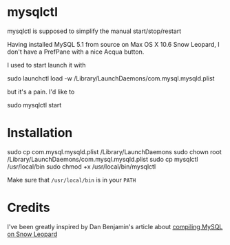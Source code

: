 mysqlctl
========

mysqlctl is supposed to simplify the manual start/stop/restart

Having installed MySQL 5.1 from source on Max OS X 10.6 Snow Leopard, I don't
have a PrefPane with a nice Acqua button.

I used to start launch it with 

  sudo launchctl load -w /Library/LaunchDaemons/com.mysql.mysqld.plist

but it's a pain. I'd like to

  sudo mysqlctl start


Installation
============

  sudo cp com.mysql.mysqld.plist /Library/LaunchDaemons
  sudo chown root /Library/LaunchDaemons/com.mysql.mysqld.plist
  sudo cp mysqlctl /usr/local/bin
  sudo chmod +x /usr/local/bin/mysqlctl

Make sure that `/usr/local/bin` is in your `PATH`


Credits
=======

I've been greatly inspired by Dan Benjamin's article about [compiling MySQL
on Snow Leopard][danbenjamin]

[danbenjamin]: http://hivelogic.com/articles/compiling-mysql-on-snow-leopard/